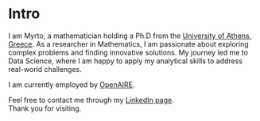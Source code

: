 # Intro

I am Myrto, a mathematician holding a Ph.D from the [University of Athens, Greece](https://en.math.uoa.gr). As a researcher in Mathematics, I am passionate about exploring complex problems and finding innovative solutions. My journey led me to Data Science, where I am happy to apply my analytical skills to address real-world challenges. 

I am currently employed by [OpenAIRE](https://www.openaire.eu).

Feel free to contact me through my [LinkedIn page](https://www.linkedin.com/in/myrto-kallipoliti-212716146/).\
Thank you for visiting.




